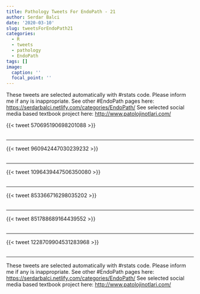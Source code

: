 ```yaml
---
title: Pathology Tweets For EndoPath - 21
author: Serdar Balci
date: '2020-03-10'
slug: tweetsForEndoPath21
categories:
  - R
  - tweets
  - pathology
  - EndoPath
tags: []
image:
  caption: ''
  focal_point: ''
---
```



These tweets are selected automatically with #rstats code. Please inform me if any is inappropriate.
See other #EndoPath pages here: https://serdarbalci.netlify.com/categories/EndoPath/ 
See selected social media based textbook project here: http://www.patolojinotlari.com/

{{< tweet 570695190698201088 >}}
<br>
<br>
<hr>
{{< tweet 960942447030239232 >}}
<br>
<br>
<hr>
{{< tweet 1096439447506350080 >}}
<br>
<br>
<hr>
{{< tweet 853366716298035202 >}}
<br>
<br>
<hr>
{{< tweet 851788689164439552 >}}
<br>
<br>
<hr>
{{< tweet 1228709904531283968 >}}
<br>
<br>
<hr>


These tweets are selected automatically with #rstats code. Please inform me if any is inappropriate.
See other #EndoPath pages here: https://serdarbalci.netlify.com/categories/EndoPath/ 
See selected social media based textbook project here: http://www.patolojinotlari.com/
